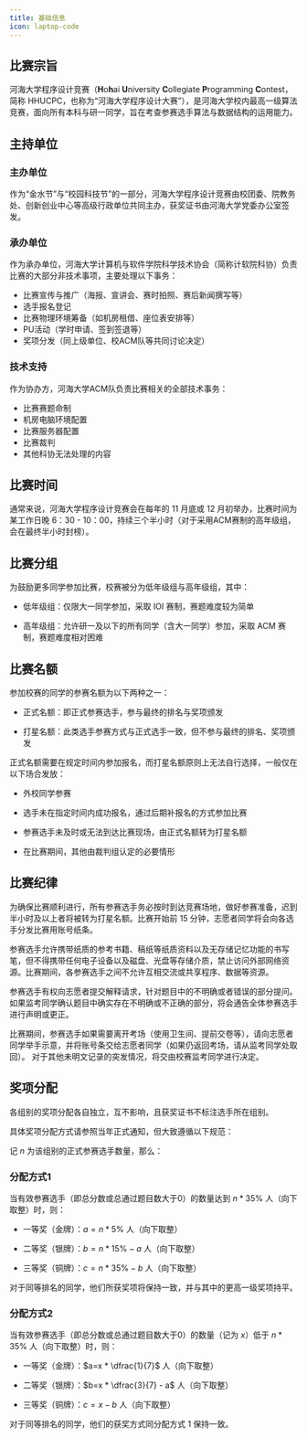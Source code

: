 ```yaml
---
title: 基础信息
icon: laptop-code
---
```


## 比赛宗旨

河海大学程序设计竞赛（**H**o**h**ai **U**niversity **C**ollegiate **P**rogramming **C**ontest，简称 HHUCPC，也称为“河海大学程序设计大赛”），是河海大学校内最高一级算法竞赛，面向所有本科与研一同学，旨在考查参赛选手算法与数据结构的运用能力。

## 主持单位

### 主办单位

作为“金水节”与“校园科技节”的一部分，河海大学程序设计竞赛由校团委、院教务处、创新创业中心等高级行政单位共同主办，获奖证书由河海大学党委办公室签发。

### 承办单位

作为承办单位，河海大学计算机与软件学院科学技术协会（简称计软院科协）负责比赛的大部分非技术事项，主要处理以下事务：

* 比赛宣传与推广（海报、宣讲会、赛时拍照、赛后新闻撰写等）
* 选手报名登记
* 比赛物理环境筹备（如机房租借、座位表安排等）
* PU活动（学时申请、签到签退等）
* 奖项分发（同上级单位、校ACM队等共同讨论决定）

### 技术支持

作为协办方，河海大学ACM队负责比赛相关的全部技术事务：

* 比赛赛题命制
* 机房电脑环境配置
* 比赛服务器配置
* 比赛裁判
* 其他科协无法处理的内容

## 比赛时间

通常来说，河海大学程序设计竞赛会在每年的 11 月底或 12 月初举办，比赛时间为某工作日晚 6：30 - 10：00，持续三个半小时（对于采用ACM赛制的高年级组，会在最终半小时封榜）。

## 比赛分组

为鼓励更多同学参加比赛，校赛被分为低年级组与高年级组，其中：

* 低年级组：仅限大一同学参加，采取 IOI 赛制，赛题难度较为简单

* 高年级组：允许研一及以下的所有同学（含大一同学）参加，采取 ACM 赛制，赛题难度相对困难

## 比赛名额

参加校赛的同学的参赛名额为以下两种之一：

* 正式名额：即正式参赛选手，参与最终的排名与奖项颁发

* 打星名额：此类选手参赛方式与正式选手一致，但不参与最终的排名、奖项颁发

正式名额需要在规定时间内参加报名，而打星名额原则上无法自行选择，一般仅在以下场合发放：

* 外校同学参赛

* 选手未在指定时间内成功报名，通过后期补报名的方式参加比赛

* 参赛选手未及时或无法到达比赛现场，由正式名额转为打星名额

* 在比赛期间，其他由裁判组认定的必要情形

## 比赛纪律

为确保比赛顺利进行，所有参赛选手务必按时到达竞赛场地，做好参赛准备，迟到半小时及以上者将被转为打星名额。比赛开始前 15 分钟，志愿者同学将会向各选手分发比赛用账号纸条。

参赛选手允许携带纸质的参考书籍、稿纸等纸质资料以及无存储记忆功能的书写笔，但不得携带任何电子设备以及磁盘、光盘等存储介质，禁止访问外部网络资源。比赛期间，各参赛选手之间不允许互相交流或共享程序、数据等资源。

参赛选手有权向志愿者提交解释请求，针对题目中的不明确或者错误的部分提问。如果监考同学确认题目中确实存在不明确或不正确的部分，将会通告全体参赛选手进行声明或更正。

比赛期间，参赛选手如果需要离开考场（使用卫生间、提前交卷等），请向志愿者同学举手示意，并将账号条交给志愿者同学（如果仍返回考场，请从监考同学处取回）。
对于其他未明文记录的突发情况，将交由校赛监考同学进行决定。

## 奖项分配

各组别的奖项分配各自独立，互不影响，且获奖证书不标注选手所在组别。

具体奖项分配方式请参照当年正式通知，但大致遵循以下规范：

记 $n$ 为该组别的正式参赛选手数量，那么：
### 分配方式1

当有效参赛选手（即总分数或总通过题目数大于0）的数量达到 $n * 35\%$ 人（向下取整）时，则：

* 一等奖（金牌）：$a=n * 5\%$ 人（向下取整）

* 二等奖（银牌）：$b=n * 15\% - a$ 人（向下取整）

* 三等奖（铜牌）：$c=n * 35\% - b$ 人（向下取整）

对于同等排名的同学，他们所获奖项将保持一致，并与其中的更高一级奖项持平。

### 分配方式2

当有效参赛选手（即总分数或总通过题目数大于0）的数量（记为 $x$）低于 $n * 35\%$ 人（向下取整）时，则：

* 一等奖（金牌）：$a=x * \dfrac{1}{7}$ 人（向下取整）

* 二等奖（银牌）：$b=x * \dfrac{3}{7} - a$ 人（向下取整）

* 三等奖（铜牌）：$c=x - b$ 人（向下取整）

对于同等排名的同学，他们的获奖方式同分配方式 1 保持一致。
